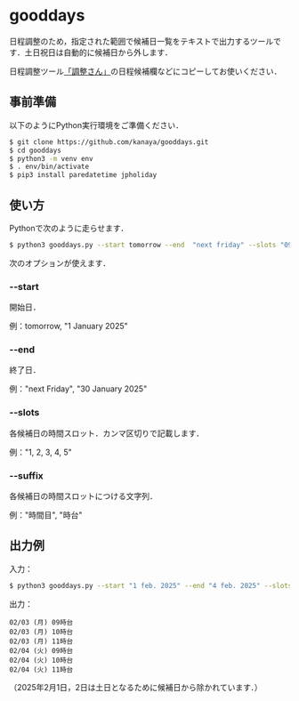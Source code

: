 # gooddays

日程調整のため，指定された範囲で候補日一覧をテキストで出力するツールです．土日祝日は自動的に候補日から外します．

日程調整ツール[「調整さん」](https://chouseisan.com)の日程候補欄などにコピーしてお使いください．

## 事前準備

以下のようにPython実行環境をご準備ください．

```sh
$ git clone https://github.com/kanaya/gooddays.git
$ cd gooddays
$ python3 -m venv env
$ . env/bin/activate
$ pip3 install paredatetime jpholiday
```

## 使い方

Pythonで次のように走らせます．

```sh
$ python3 gooddays.py --start tomorrow --end  "next friday" --slots "09, 10, 11" --suffix "時台"
```
次のオプションが使えます．

### --start

開始日．

例：tomorrow, "1 January 2025"

### --end

終了日．

例："next Friday", "30 January 2025"

### --slots

各候補日の時間スロット．カンマ区切りで記載します．

例："1, 2, 3, 4, 5"

### --suffix

各候補日の時間スロットにつける文字列．

例："時間目", "時台"

## 出力例

入力：

```sh
$ python3 gooddays.py --start "1 feb. 2025" --end "4 feb. 2025" --slots "09, 10, 11" --suffix "時台"
```

出力：
```
02/03 (月) 09時台
02/03 (月) 10時台
02/03 (月) 11時台
02/04 (火) 09時台
02/04 (火) 10時台
02/04 (火) 11時台
```

（2025年2月1日，2日は土日となるために候補日から除かれています．）


